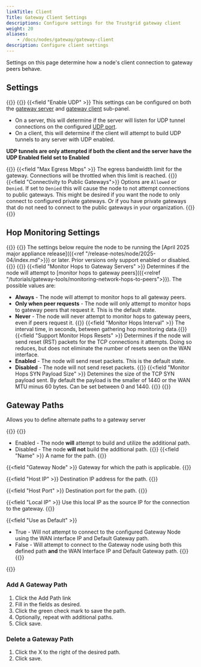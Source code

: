```yaml
---
linkTitle: Client
Title: Gateway Client Settings
descriptions: Configure settings for the Trustgrid gateway client
weight: 20
aliases: 
    - /docs/nodes/gateway/gateway-client
description: Configure client settings 
---
```


Settings on this page determine how a node's client connection to gateway peers behave.

## Settings
{{<tgimg src="gateway-client-settings.png" width="85%" caption="Gateway Client settings" alt="screenshot of gateway client settings">}}
{{<fields>}}
{{<field "Enable UDP" >}}
This settings can be configured on both the [gateway server](../gateway-server) and [gateway client](../gateway-client) sub-panel.

- On a server, this will determine if the server will listen for UDP tunnel connections on the configured [UDP port](#udp-port).
- On a client, this will determine if the client will attempt to build UDP tunnels to any server with UDP enabled.

**UDP tunnels are only attempted if both the client and the server have the UDP Enabled field set to Enabled**

{{</field >}}
{{<field "Max Egress Mbps" >}}
The egress bandwidth limit for the gateway. Connections will be throttled when this limit is reached.
{{</field >}}
{{<field "Connectivity to Public Gateways">}}
Options are `Allowed` or `Denied`. If set to `Denied` this will cause the node to not attempt connections to public gateways. This might be desired if you want the node to only connect to configured private gateways. Or if you have private gateways that do not need to connect to the public gateways in your organization.
{{</field>}}
{{</fields>}}



## Hop Monitoring Settings
{{<tgimg src="gateway-hop-monitor-settings.png" width="85%" caption="Gateway Hop Monitoring settings" alt="screenshot of gateway client hop monitor settings">}}
{{<alert color="info">}} The settings below require the node to be running the [April 2025 major appliance release]({{<ref "/release-notes/node/2025-04/index.md">}}) or later. Prior versions only support enabled or disabled.{{</alert>}}
{{<fields>}}
{{<field "Monitor Hops to Gateway Servers" >}}
Determines if the node will attempt to [monitor hops to gateway peers]({{<relref "/tutorials/gateway-tools/monitoring-network-hops-to-peers">}}). The possible values are:
- **Always** - The node will attempt to monitor hops to all gateway peers.
- **Only when peer requests** - The node will only attempt to monitor hops to gateway peers that request it. This is the default state.
- **Never** - The node will never attempt to monitor hops to gateway peers, even if peers request it.
{{</field>}}
{{<field "Monitor Hops Interval" >}} The interval time, in seconds, between gathering hop monitoring data.{{</field>}}
{{<field "Support Monitor Hops Resets" >}} 
Determines if the node will send reset (RST) packets for the TCP connections it attempts.  Doing so reduces, but does not eliminate the number of resets seen on the WAN interface.
- **Enabled** - The node will send reset packets. This is the default state.
- **Disabled** - The node will not send reset packets.
{{</field>}}
{{<field "Monitor Hops SYN Payload Size" >}} Detemines the size of the TCP SYN payload sent. By default the payload is the smaller of 1440 or the WAN MTU minus 60 bytes. Can be set between 0 and 1440. {{</field>}}
{{</fields>}}


## Gateway Paths

Allows you to define alternate paths to a gateway server

{{<fields>}}
{{<field Status>}}
- Enabled - The node **will** attempt to build and utilize the additional path.
- Disabled - The node **will not** build the additional path.
{{</field>}}
{{<field "Name" >}}
A name for the path.
{{</field >}}

{{<field "Gateway Node" >}}
Gateway for which the path is applicable.
{{</field >}}

{{<field "Host IP" >}}
Destination IP address for the path.
{{</field >}}

{{<field "Host Port" >}}
Destination port for the path.
{{</field >}}

{{<field "Local IP" >}}
Use this local IP as the source IP for the connection to the gateway.
{{</field >}}

{{<field "Use as Default" >}}

- True - Will not attempt to connect to the configured Gateway Node using the WAN interface IP and Default Gateway path.
- False - Will attempt to connect to the Gateway node using both this defined path **and** the WAN Interface IP and Default Gateway path.
  {{</field >}}
  {{</fields>}}

{{<tgimg src="gateway-paths.png" width="85%" caption="Example Gateway Path" alt="Screenshot of the gateway paths table">}}

### Add A Gateway Path

1. Click the Add Path link
1. Fill in the fields as desired.
1. Click the green check mark to save the path.
1. Optionally, repeat with additional paths.
1. Click save.

### Delete a Gateway Path

1. Click the X to the right of the desired path.
1. Click save.
